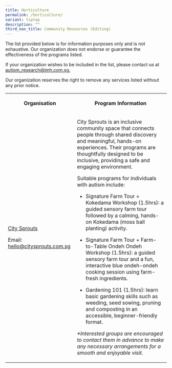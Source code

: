 ```yaml
---
title: Horticulture
permalink: /horticulture/
variant: tiptap
description: ""
third_nav_title: Community Resources (Editing)
---
```

<p>The list provided below is for information purposes only and is not exhaustive.
Our organization does not endorse or guarantee the effectiveness of the
programs listed.</p>
<p>If your organization wishes to be included in the list, please contact
us at <a href="mailto:autism_research@imh.com.sg" rel="noopener noreferrer nofollow" target="_blank">autism_research@imh.com.sg.</a>
</p>
<p>Our organization reserves the right to remove any services listed without
any prior notice.</p>
<table style="minWidth: 50px">
<colgroup>
<col>
<col>
</colgroup>
<tbody>
<tr>
<th rowspan="1" colspan="1">
<p>Organisation</p>
</th>
<th rowspan="1" colspan="1">
<p>Program Information</p>
</th>
</tr>
<tr>
<td rowspan="1" colspan="1">
<p><a href="https://citysprouts.com.sg/" rel="noopener nofollow" target="_blank">City Sprouts</a>
</p>
<p></p>
<p>Email: <a href="mailto:hello@citysprouts.com.sg" rel="noopener noreferrer nofollow" target="_blank">hello@citysprouts.com.sg</a>
</p>
<p></p>
<p></p>
</td>
<td rowspan="1" colspan="1">
<p>City Sprouts is an inclusive community space that connects people through
shared discovery and meaningful, hands-on experiences. Their programs are
thoughtfully designed to be inclusive, providing a safe and engaging environment.</p>
<p></p>
<p>Suitable programs for individuals with autism include:</p>
<ul data-tight="true" class="tight">
<li>
<p>Signature Farm Tour + Kokedama Workshop (1.5hrs): a guided sensory farm
tour followed by a calming, hands-on Kokedama (moss ball planting) activity.</p>
</li>
<li>
<p>Signature Farm Tour + Farm-to-Table Ondeh Ondeh Workshop (1.5hrs): a guided
sensory farm tour and a fun, interactive blue ondeh-ondeh cooking session
using farm-fresh ingredients.</p>
</li>
<li>
<p>Gardening 101 (1.5hrs): learn basic gardening skills such as weeding,
seed sowing, pruning and composting in an accessible, beginner-friendly
format.</p>
</li>
</ul>
<p></p>
<p><em>*Interested groups are encouraged to contact them in advance to make any necessary arrangements for a smooth and enjoyable visit.</em>
</p>
</td>
</tr>
</tbody>
</table>
<p></p>